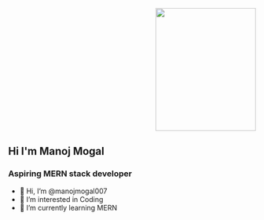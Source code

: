 <div id="box" style="height: 250px; display: flex; justify-content: center;">
        <img src="https://i.ytimg.com/vi/INyYiwK58mc/maxresdefault.jpg" style="height: 250px; width: 100%; margin-left: 300px" alt="">
 </div>

<h2>Hi I'm Manoj Mogal </h2>
<h3>Aspiring MERN stack developer</h3>


<!-- ![GitHub Stats](https://github-readme-stats.vercel.app/api username=manojmogal007&theme=radical) -->

- 👋 Hi, I’m @manojmogal007
- 👀 I’m interested in Coding
- 🌱 I’m currently learning MERN 
<!-- - 💞️ I’m looking to collaborate on ... -->

<!---
manojmogal007/manojmogal007 is a ✨ special ✨ repository because its `README.md` (this file) appears on your GitHub profile.
You can click the Preview link to take a look at your changes.
--->
